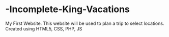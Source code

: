 # -Incomplete-King-Vacations
My First Website. This website will be used to plan a trip to select locations. Created using HTML5, CSS, PHP, JS
